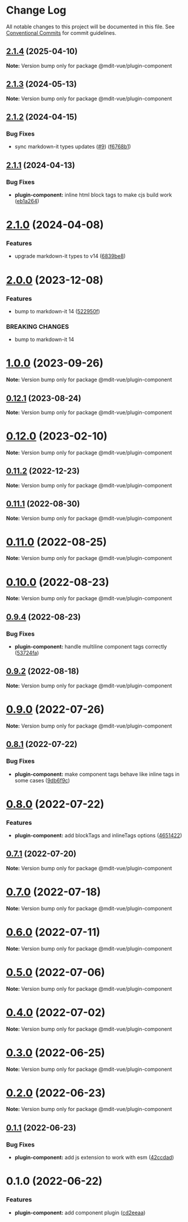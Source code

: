 # Change Log

All notable changes to this project will be documented in this file.
See [Conventional Commits](https://conventionalcommits.org) for commit guidelines.

## [2.1.4](https://github.com/mdit-vue/mdit-vue/compare/v2.1.3...v2.1.4) (2025-04-10)

**Note:** Version bump only for package @mdit-vue/plugin-component

## [2.1.3](https://github.com/mdit-vue/mdit-vue/compare/v2.1.2...v2.1.3) (2024-05-13)

**Note:** Version bump only for package @mdit-vue/plugin-component

## [2.1.2](https://github.com/mdit-vue/mdit-vue/compare/v2.1.1...v2.1.2) (2024-04-15)

### Bug Fixes

- sync markdown-it types updates ([#9](https://github.com/mdit-vue/mdit-vue/issues/9)) ([f6768b1](https://github.com/mdit-vue/mdit-vue/commit/f6768b10e0cd06843886448065369a1c3aa143bd))

## [2.1.1](https://github.com/mdit-vue/mdit-vue/compare/v2.1.0...v2.1.1) (2024-04-13)

### Bug Fixes

- **plugin-component:** inline html block tags to make cjs build work ([eb1a264](https://github.com/mdit-vue/mdit-vue/commit/eb1a2640cfe4675727aede7330d075476bb698d1))

# [2.1.0](https://github.com/mdit-vue/mdit-vue/compare/v2.0.0...v2.1.0) (2024-04-08)

### Features

- upgrade markdown-it types to v14 ([6839be8](https://github.com/mdit-vue/mdit-vue/commit/6839be8c090c9c1faa73c17a048a37cdf53b4625))

# [2.0.0](https://github.com/mdit-vue/mdit-vue/compare/v1.0.0...v2.0.0) (2023-12-08)

### Features

- bump to markdown-it 14 ([522950f](https://github.com/mdit-vue/mdit-vue/commit/522950f09cdbff37a26dbd5fccbbd57f931b3727))

### BREAKING CHANGES

- bump to markdown-it 14

# [1.0.0](https://github.com/mdit-vue/mdit-vue/compare/v0.12.1...v1.0.0) (2023-09-26)

**Note:** Version bump only for package @mdit-vue/plugin-component

## [0.12.1](https://github.com/mdit-vue/mdit-vue/compare/v0.12.0...v0.12.1) (2023-08-24)

**Note:** Version bump only for package @mdit-vue/plugin-component

# [0.12.0](https://github.com/mdit-vue/mdit-vue/compare/v0.11.2...v0.12.0) (2023-02-10)

**Note:** Version bump only for package @mdit-vue/plugin-component

## [0.11.2](https://github.com/mdit-vue/mdit-vue/compare/v0.11.1...v0.11.2) (2022-12-23)

**Note:** Version bump only for package @mdit-vue/plugin-component

## [0.11.1](https://github.com/mdit-vue/mdit-vue/compare/v0.11.0...v0.11.1) (2022-08-30)

**Note:** Version bump only for package @mdit-vue/plugin-component

# [0.11.0](https://github.com/mdit-vue/mdit-vue/compare/v0.10.0...v0.11.0) (2022-08-25)

**Note:** Version bump only for package @mdit-vue/plugin-component

# [0.10.0](https://github.com/mdit-vue/mdit-vue/compare/v0.9.4...v0.10.0) (2022-08-23)

**Note:** Version bump only for package @mdit-vue/plugin-component

## [0.9.4](https://github.com/mdit-vue/mdit-vue/compare/v0.9.3...v0.9.4) (2022-08-23)

### Bug Fixes

- **plugin-component:** handle multiline component tags correctly ([53724fa](https://github.com/mdit-vue/mdit-vue/commit/53724fa62dfd45112fe92d868d3dd5352757bd0c))

## [0.9.2](https://github.com/mdit-vue/mdit-vue/compare/v0.9.1...v0.9.2) (2022-08-18)

**Note:** Version bump only for package @mdit-vue/plugin-component

# [0.9.0](https://github.com/mdit-vue/mdit-vue/compare/v0.8.1...v0.9.0) (2022-07-26)

**Note:** Version bump only for package @mdit-vue/plugin-component

## [0.8.1](https://github.com/mdit-vue/mdit-vue/compare/v0.8.0...v0.8.1) (2022-07-22)

### Bug Fixes

- **plugin-component:** make component tags behave like inline tags in some cases ([9db6f9c](https://github.com/mdit-vue/mdit-vue/commit/9db6f9c1cf37935c23253408faf196f5b40c4ab3))

# [0.8.0](https://github.com/mdit-vue/mdit-vue/compare/v0.7.1...v0.8.0) (2022-07-22)

### Features

- **plugin-component:** add blockTags and inlineTags options ([4651422](https://github.com/mdit-vue/mdit-vue/commit/4651422dc3c4a2c4aab6d5eff23164e92d8a4430))

## [0.7.1](https://github.com/mdit-vue/mdit-vue/compare/v0.7.0...v0.7.1) (2022-07-20)

**Note:** Version bump only for package @mdit-vue/plugin-component

# [0.7.0](https://github.com/mdit-vue/mdit-vue/compare/v0.6.0...v0.7.0) (2022-07-18)

**Note:** Version bump only for package @mdit-vue/plugin-component

# [0.6.0](https://github.com/mdit-vue/mdit-vue/compare/v0.5.0...v0.6.0) (2022-07-11)

**Note:** Version bump only for package @mdit-vue/plugin-component

# [0.5.0](https://github.com/mdit-vue/mdit-vue/compare/v0.4.0...v0.5.0) (2022-07-06)

**Note:** Version bump only for package @mdit-vue/plugin-component

# [0.4.0](https://github.com/mdit-vue/mdit-vue/compare/v0.3.1...v0.4.0) (2022-07-02)

**Note:** Version bump only for package @mdit-vue/plugin-component

# [0.3.0](https://github.com/mdit-vue/mdit-vue/compare/v0.2.0...v0.3.0) (2022-06-25)

**Note:** Version bump only for package @mdit-vue/plugin-component

# [0.2.0](https://github.com/mdit-vue/mdit-vue/compare/v0.1.1...v0.2.0) (2022-06-23)

**Note:** Version bump only for package @mdit-vue/plugin-component

## [0.1.1](https://github.com/mdit-vue/mdit-vue/compare/v0.1.0...v0.1.1) (2022-06-23)

### Bug Fixes

- **plugin-component:** add js extension to work with esm ([42ccdad](https://github.com/mdit-vue/mdit-vue/commit/42ccdadeefd78f19c92e05fdbd8bc209e25045dd))

# 0.1.0 (2022-06-22)

### Features

- **plugin-component:** add component plugin ([cd2eeaa](https://github.com/mdit-vue/mdit-vue/commit/cd2eeaac624a83f23db8c98159eeb4326e1842f4))
